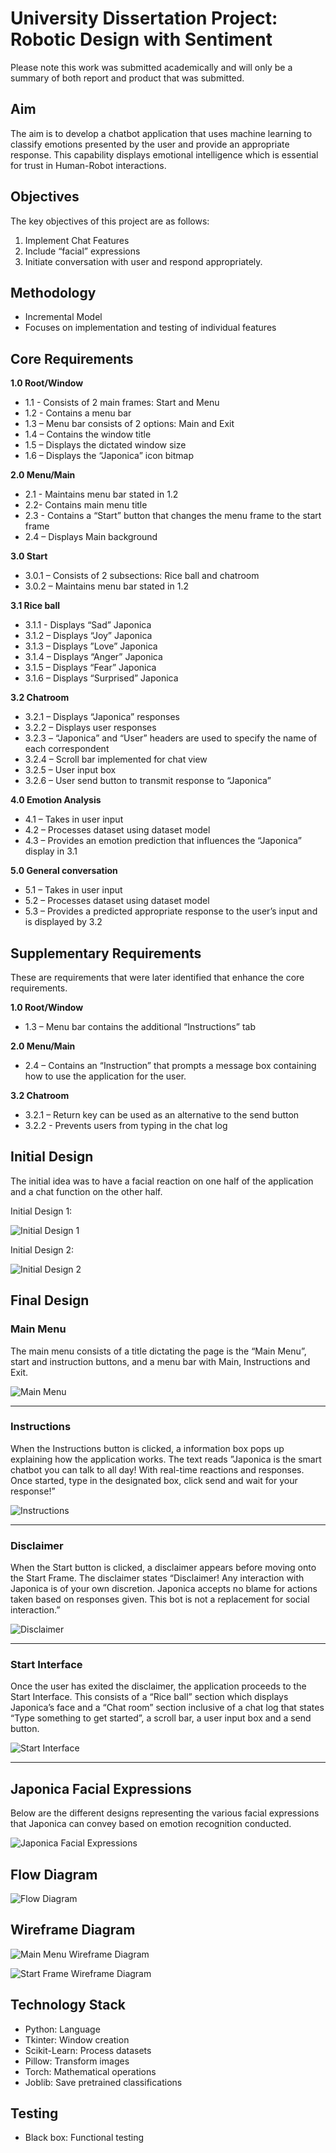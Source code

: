 # University Dissertation Project: Robotic Design with Sentiment
Please note this work was submitted academically and will only be a summary of both report and product that was submitted.

## Aim
The aim is to develop a chatbot application that uses machine learning to classify emotions 
presented by the user and provide an appropriate response. This capability displays emotional 
intelligence which is essential for trust in Human-Robot interactions.

## Objectives
The key objectives of this project are as follows: 
1. Implement Chat Features 
2. Include “facial” expressions 
3. Initiate conversation with user and respond appropriately.

## Methodology
- Incremental Model
- Focuses on implementation and testing of individual features

## Core Requirements
**1.0 Root/Window** 
- 1.1 - Consists of 2 main frames: Start and Menu 
- 1.2 - Contains a menu bar 
- 1.3 – Menu bar consists of 2 options: Main and Exit 
- 1.4 – Contains the window title 
- 1.5 – Displays the dictated window size 
- 1.6 – Displays the “Japonica” icon bitmap
  
**2.0 Menu/Main** 
- 2.1 - Maintains menu bar stated in 1.2 
- 2.2- Contains main menu title 
- 2.3 - Contains a “Start” button that changes the menu frame to the start frame 
- 2.4 – Displays Main background

**3.0 Start** 
- 3.0.1 – Consists of 2 subsections: Rice ball and chatroom 
- 3.0.2 – Maintains menu bar stated in 1.2 

**3.1 Rice ball** 
- 3.1.1 - Displays “Sad” Japonica 
- 3.1.2 – Displays “Joy” Japonica 
- 3.1.3 – Displays ”Love” Japonica 
- 3.1.4 – Displays “Anger” Japonica 
- 3.1.5 – Displays “Fear” Japonica 
- 3.1.6 – Displays “Surprised” Japonica 

**3.2 Chatroom** 
- 3.2.1 – Displays “Japonica” responses 
- 3.2.2 – Displays user responses 
- 3.2.3 – “Japonica” and “User” headers are used to specify the name of each correspondent 
- 3.2.4 – Scroll bar implemented for chat view 
- 3.2.5 – User input box 
- 3.2.6 – User send button to transmit response to “Japonica” 

**4.0 Emotion Analysis** 
- 4.1 – Takes in user input 
- 4.2 – Processes dataset using dataset model 
- 4.3 – Provides an emotion prediction that influences the “Japonica” display in 3.1 

**5.0 General conversation** 
- 5.1 – Takes in user input 
- 5.2 – Processes dataset using dataset model 
- 5.3 – Provides a predicted appropriate response to the user’s input and is displayed by 3.2 

## Supplementary Requirements
These are requirements that were later identified that enhance the core requirements. 

**1.0 Root/Window** 
- 1.3 – Menu bar contains the additional “Instructions” tab 

**2.0 Menu/Main** 
- 2.4 – Contains an “Instruction” that prompts a message box containing how to use the 
application for the user. 

**3.2 Chatroom** 
- 3.2.1 – Return key can be used as an alternative to the send button 
- 3.2.2 - Prevents users from typing in the chat log 

## Initial Design

The initial idea was to have a facial reaction on one half of the application and a chat function 
on the other half.

Initial Design 1:

![Initial Design 1](Initial-Design-1.png)

Initial Design 2:

![Initial Design 2](Initial-Design-2.png)

## Final Design

### Main Menu

The main menu consists of a title dictating the page is the “Main Menu”, start and instruction 
buttons, and a menu bar with Main, Instructions and Exit.

![Main Menu](Main-Menu.png)

---

### Instructions

When the Instructions button is clicked, a information box pops up explaining how the 
application works. The text reads ”Japonica is the smart chatbot you can talk to all day! With 
real-time reactions and responses. Once started, type in the designated box, click send and 
wait for your response!” 

![Instructions](Instructions.png)

---

### Disclaimer

When the Start button is clicked, a disclaimer appears before moving onto the Start Frame. The 
disclaimer states “Disclaimer! Any interaction with Japonica is of your own discretion. Japonica 
accepts no blame for actions taken based on responses given. This bot is not a replacement for 
social interaction.” 

![Disclaimer](Disclaimer.png)

---

### Start Interface

Once the user has exited the disclaimer, the application proceeds to the Start Interface. This 
consists of a “Rice ball” section which displays Japonica’s face and a “Chat room” section 
inclusive of a chat log that states “Type something to get started”, a scroll bar, a user input box 
and a send button.

![Start Interface](Start-Interface.png)

---

## Japonica Facial Expressions

Below are the different designs representing the various facial expressions that Japonica can 
convey based on emotion recognition conducted. 

![Japonica Facial Expressions](Japonica-Facial-Expressions.png)

## Flow Diagram

![Flow Diagram](Flow-Diagram.png)

## Wireframe Diagram

![Main Menu Wireframe Diagram](Main-Menu-Wireframe-Diagram.png)

![Start Frame Wireframe Diagram](Start-Frame-Wireframe-Diagram.png)

## Technology Stack
- Python: Language
- Tkinter: Window creation
- Scikit-Learn: Process datasets
- Pillow: Transform images
- Torch: Mathematical operations
- Joblib: Save pretrained classifications

## Testing
- Black box: Functional testing

